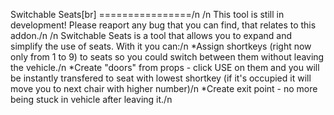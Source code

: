 Switchable Seats[br]
================/n
/n
This tool is still in development! Please reaport any bug that you can find, that relates to this addon./n
/n
Switchable Seats is a tool that allows you to expand and simplify the use of seats. With it you can:/n
*Assign shortkeys (right now only from 1 to 9) to seats so you could switch between them without leaving the vehicle./n
*Create "doors" from props - click USE on them and you will be instantly transfered to seat with lowest shortkey (if it's occupied it will move you to next chair with higher number)/n
*Create exit point - no more being stuck in vehicle after leaving it./n
